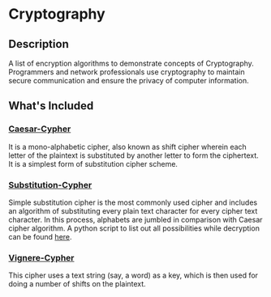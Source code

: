 # Cryptography


## Description

A list of encryption algorithms to demonstrate concepts of Cryptography. Programmers and network professionals use cryptography to maintain secure communication and ensure the privacy of computer information.


## What's Included

### [Caesar-Cypher](/Caesar_Cypher.c)

  It is a mono-alphabetic cipher, also known as shift cipher wherein each letter of the plaintext is substituted by another letter to form the ciphertext. It is a     simplest form of substitution cipher scheme.

### [Substitution-Cypher](/Substitution_Cypher.c)
  Simple substitution cipher is the most commonly used cipher and includes an algorithm of substituting every plain text character for every cipher text character. In this process, alphabets are jumbled in comparison with Caesar cipher algorithm. A python script to list out all possibilities while decryption can be found [here](/Sub_Decypher.py).

### [Vignere-Cypher](/Vignere_Cypher.c)
  This cipher uses a text string (say, a word) as a key, which is then used for doing a number of shifts on the plaintext.

